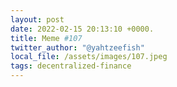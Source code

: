 ```yaml
---
layout: post
date: 2022-02-15 20:13:10 +0000.
title: Meme #107
twitter_author: "@yahtzeefish"
local_file: /assets/images/107.jpeg
tags: decentralized-finance
---
```


